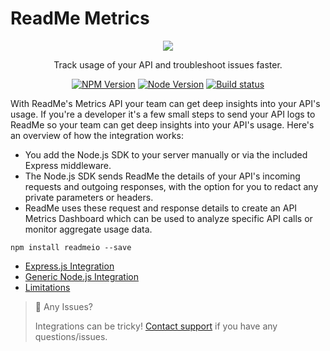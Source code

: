 # ReadMe Metrics

<p align="center">
  <img src="https://user-images.githubusercontent.com/33762/182927634-2aebeb46-c215-4ac3-9e98-61f931e33583.png" />
</p>

<p align="center">
  Track usage of your API and troubleshoot issues faster.
</p>

<p align="center">
  <a href="https://npm.im/readmeio"><img src="https://img.shields.io/npm/v/readmeio.svg?style=for-the-badge" alt="NPM Version"></a>
  <a href="https://npm.im/readmeio"><img src="https://img.shields.io/node/v/readmeio.svg?style=for-the-badge" alt="Node Version"></a>
  <a href="https://github.com/readmeio/metrics-sdks"><img src="https://img.shields.io/github/workflow/status/readmeio/metrics-sdks/nodejs.svg?style=for-the-badge" alt="Build status"></a>
</p>

With ReadMe's Metrics API your team can get deep insights into your API's usage. If you're a developer it's a few small steps to send your API logs to ReadMe so your team can get deep insights into your API's usage. Here's an overview of how the integration works:

- You add the Node.js SDK to your server manually or via the included Express middleware.
- The Node.js SDK sends ReadMe the details of your API's incoming requests and outgoing responses, with the option for you to redact any private parameters or headers.
- ReadMe uses these request and response details to create an API Metrics Dashboard which can be used to analyze specific API calls or monitor aggregate usage data.

```
npm install readmeio --save
```

- [Express.js Integration](https://docs.readme.com/docs/sending-logs-to-readme-with-nodejs#expressjs-integration)
- [Generic Node.js Integration](https://docs.readme.com/docs/sending-logs-to-readme-with-nodejs#generic-nodejs-integration)
- [Limitations](https://docs.readme.com/docs/sending-logs-to-readme-with-nodejs#limitations)

> 🚧 Any Issues?
>
> Integrations can be tricky! [Contact support](https://docs.readme.com/guides/docs/contact-support) if you have any questions/issues.
